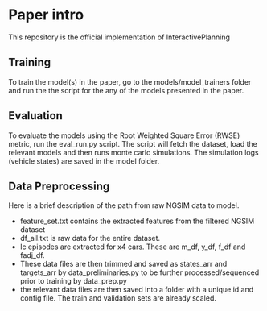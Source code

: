 # Paper intro

This repository is the official implementation of InteractivePlanning
<!-- # [I](https://arxiv.org/abs/2030.12345). -->

## Training

To train the model(s) in the paper, go to the models/model_trainers folder and
run the the script for the any of the models presented in the paper.

## Evaluation

To evaluate the models using the Root Weighted Square Error (RWSE) metric, run
the eval_run.py script. The script will fetch the dataset, load the relevant models and
then runs monte carlo simulations. The simulation logs (vehicle states) are saved
in the model folder.

## Data Preprocessing
Here is a brief description of the path from raw NGSIM data to model.

- feature_set.txt contains the extracted features from the filtered NGSIM dataset
- df_all.txt is raw data for the entire dataset.
- lc episodes are extracted for x4 cars. These are m_df, y_df, f_df and fadj_df.
- These data files are then trimmed and saved as states_arr and targets_arr by
data_preliminaries.py to be further processed/sequenced prior to training by
data_prep.py
- the relevant data files are then saved into a folder with a unique id and config file.
The train and validation sets are already scaled.
